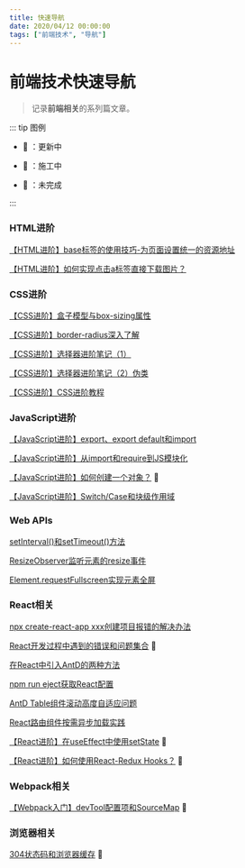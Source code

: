 ```yaml
---
title: 快速导航
date: 2020/04/12 00:00:00
tags: ["前端技术", "导航"]
---
```


# 前端技术快速导航

<ClientOnly>
  <display-bar :displayData="$frontmatter"></display-bar>
</ClientOnly>

> 记录**前端相关**的系列篇文章。

::: tip 图例

* 📝 ：更新中

* 🚧 ：施工中

* 📌 ：未完成

:::

### HTML进阶

<a href="/blog/frontend/css&html/html-base-tag.html" target="_blank">【HTML进阶】base标签的使用技巧-为页面设置统一的资源地址</a>

<a href="/blog/frontend/css&html/a-tag-download-image.html" target="_blank">【HTML进阶】如何实现点击a标签直接下载图片？</a>

### CSS进阶

<a href="/blog/frontend/css&html/box-model-and-box-sizing.html" target="_blank">【CSS进阶】盒子模型与box-sizing属性</a>

<a href="/blog/frontend/css&html/css-border-radius.html" target="_blank">【CSS进阶】border-radius深入了解</a>

<a href="/blog/frontend/css&html/css-selector-1.html" target="_blank">【CSS进阶】选择器进阶笔记（1）</a>

<a href="/blog/frontend/css&html/css-selector-2.html" target="_blank">【CSS进阶】选择器进阶笔记（2）伪类</a>

<a href="/blog/frontend/css&html/css-advance.html" target="_blank">【CSS进阶】CSS进阶教程</a>

### JavaScript进阶

<a href="/blog/frontend/javascript/export-and-export-default.html" target="_blank">【JavaScript进阶】export、export default和import</a>

<a href="/blog/frontend/javascript/import-and-require.html" target="_blank">【JavaScript进阶】从import和require到JS模块化</a>

<a href="/blog/frontend/javascript/create-new-object.html" target="_blank">【JavaScript进阶】如何创建一个对象？</a> 🚧

<a href="/blog/frontend/javascript/switch-case-and-scope.html" target="_blank">【JavaScript进阶】Switch/Case和块级作用域</a>

### Web APIs

<a href="/blog/frontend/web-apis/setinterval-and-settimeout.html" target="_blank">setInterval()和setTimeout()方法</a>

<a href="/blog/frontend/web-apis/element-resize-observer.html" target="_blank">ResizeObserver监听元素的resize事件</a>

<a href="/blog/frontend/web-apis/element-request-full-screen.html" target="_blank">Element.requestFullscreen实现元素全屏</a>

### React相关

<a href="/blog/frontend/react/react-install-error.html" target="_blank">npx create-react-app xxx创建项目报错的解决办法</a>

<a href="/blog/frontend/react/react-errors-summary.html" target="_blank">React开发过程中遇到的错误和问题集合</a> 📝

<a href="/blog/frontend/react/use-modularized-antd-in-react.html" target="_blank">在React中引入AntD的两种方法</a>

<a href="/blog/frontend/react/npm-run-eject.html" target="_blank">npm run eject获取React配置</a>

<a href="/blog/frontend/react/antd-table-scroll-y.html" target="_blank">AntD Table组件滚动高度自适应问题</a>

<a href="/blog/frontend/react/react-async-router-practice.html" target="_blank">React路由组件按需异步加载实践</a>

<a href="/blog/frontend/react/setstate-and-useeffect.html" target="_blank">【React进阶】在useEffect中使用setState</a> 🚧

<a href="/blog/frontend/react/use-react-redux-hooks.html" target="_blank">【React进阶】如何使用React-Redux Hooks？</a> 🚧

### Webpack相关

<a href="/blog/frontend/webpack/devtool-source-map.html" target="_blank">【Webpack入门】devTool配置项和SourceMap</a> 🚧

### 浏览器相关

<a href="/blog/frontend/browser/304-and-web-cache.html" target="_blank">304状态码和浏览器缓存</a> 🚧

